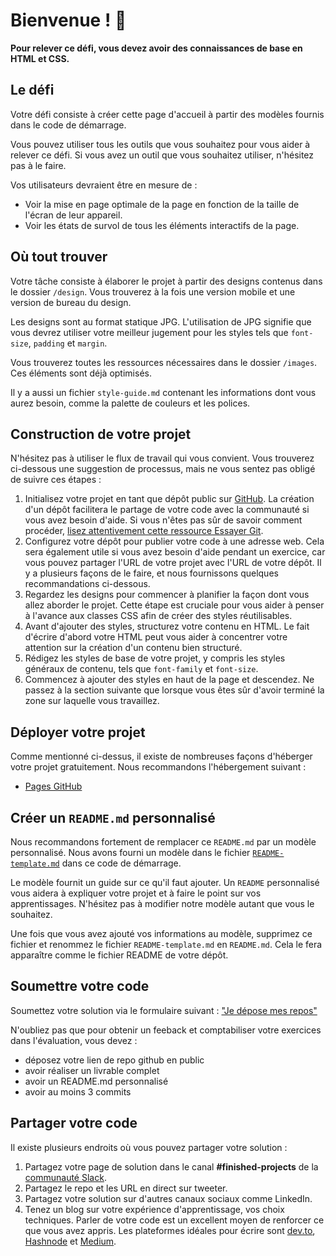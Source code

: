 # Bienvenue ! 👋


**Pour relever ce défi, vous devez avoir des connaissances de base en HTML et CSS.**

## Le défi

Votre défi consiste à créer cette page d'accueil à partir des modèles fournis dans le code de démarrage.

Vous pouvez utiliser tous les outils que vous souhaitez pour vous aider à relever ce défi. Si vous avez un outil que vous souhaitez utiliser, n'hésitez pas à le faire.

Vos utilisateurs devraient être en mesure de : 

- Voir la mise en page optimale de la page en fonction de la taille de l'écran de leur appareil.
- Voir les états de survol de tous les éléments interactifs de la page.


## Où tout trouver

Votre tâche consiste à élaborer le projet à partir des designs contenus dans le dossier `/design`. Vous trouverez à la fois une version mobile et une version de bureau du design.

Les designs sont au format statique JPG. L'utilisation de JPG signifie que vous devrez utiliser votre meilleur jugement pour les styles tels que `font-size`, `padding` et `margin`.

Vous trouverez toutes les ressources nécessaires dans le dossier `/images`. Ces éléments sont déjà optimisés.

Il y a aussi un fichier `style-guide.md` contenant les informations dont vous aurez besoin, comme la palette de couleurs et les polices.

## Construction de votre projet

N'hésitez pas à utiliser le flux de travail qui vous convient. Vous trouverez ci-dessous une suggestion de processus, mais ne vous sentez pas obligé de suivre ces étapes :

1. Initialisez votre projet en tant que dépôt public sur [GitHub](https://github.com/). La création d'un dépôt facilitera le partage de votre code avec la communauté si vous avez besoin d'aide. Si vous n'êtes pas sûr de savoir comment procéder, [lisez attentivement cette ressource Essayer Git](https://try.github.io/).
2. Configurez votre dépôt pour publier votre code à une adresse web. Cela sera également utile si vous avez besoin d'aide pendant un exercice, car vous pouvez partager l'URL de votre projet avec l'URL de votre dépôt. Il y a plusieurs façons de le faire, et nous fournissons quelques recommandations ci-dessous.
3. Regardez les designs pour commencer à planifier la façon dont vous allez aborder le projet. Cette étape est cruciale pour vous aider à penser à l'avance aux classes CSS afin de créer des styles réutilisables.
4. Avant d'ajouter des styles, structurez votre contenu en HTML. Le fait d'écrire d'abord votre HTML peut vous aider à concentrer votre attention sur la création d'un contenu bien structuré.
5. Rédigez les styles de base de votre projet, y compris les styles généraux de contenu, tels que `font-family` et `font-size`.
6. Commencez à ajouter des styles en haut de la page et descendez. Ne passez à la section suivante que lorsque vous êtes sûr d'avoir terminé la zone sur laquelle vous travaillez.

## Déployer votre projet

Comme mentionné ci-dessus, il existe de nombreuses façons d'héberger votre projet gratuitement. Nous recommandons l'hébergement suivant :

- [Pages GitHub](https://pages.github.com/)

## Créer un `README.md` personnalisé

Nous recommandons fortement de remplacer ce `README.md` par un modèle personnalisé. Nous avons fourni un modèle dans le fichier [`README-template.md`](./README-template.md) dans ce code de démarrage.

Le modèle fournit un guide sur ce qu'il faut ajouter. Un `README` personnalisé vous aidera à expliquer votre projet et à faire le point sur vos apprentissages. N'hésitez pas à modifier notre modèle autant que vous le souhaitez.

Une fois que vous avez ajouté vos informations au modèle, supprimez ce fichier et renommez le fichier `README-template.md` en `README.md`. Cela le fera apparaître comme le fichier README de votre dépôt.

## Soumettre votre code

Soumettez votre solution via le formulaire suivant :
["Je dépose mes repos"](https://descodeuses.org/je-depose-mes-repos)

N'oubliez pas que pour obtenir un feeback et comptabiliser votre exercices dans l'évaluation, vous devez :

- déposez votre lien de repo github en public
- avoir réaliser un livrable complet
- avoir un README.md personnalisé
- avoir au moins 3 commits

## Partager votre code

Il existe plusieurs endroits où vous pouvez partager votre solution :

1. Partagez votre page de solution dans le canal **#finished-projects** de la [communauté Slack](https://www.frontendmentor.io/slack). 
2. Partagez le repo et les URL en direct sur tweeter. 
3. Partagez votre solution sur d'autres canaux sociaux comme LinkedIn.
4. Tenez un blog sur votre expérience d'apprentissage, vos choix techniques. Parler de votre code est un excellent moyen de renforcer ce que vous avez appris. Les plateformes idéales pour écrire sont [dev.to](https://dev.to/), [Hashnode](https://hashnode.com/) et [Medium](https://medium.com/).
